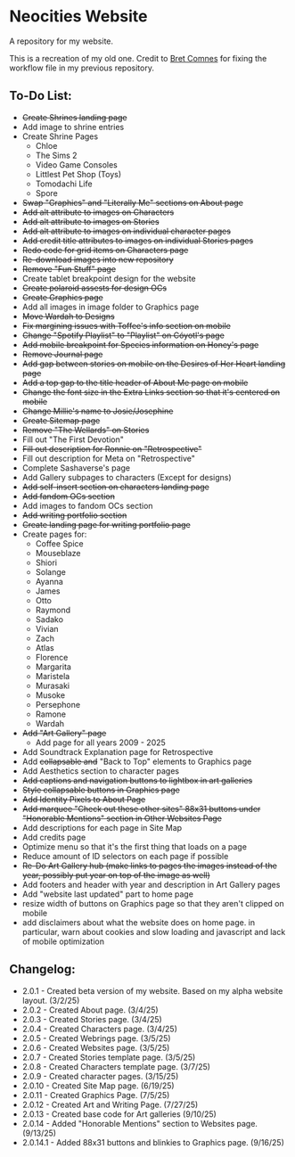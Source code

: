 # Neocities Website

A repository for my website.

This is a recreation of my old one. Credit to [Bret Comnes](https://github.com/bcomnes) for fixing the workflow file in my previous repository.

## To-Do List:

+ ~~Create Shrines landing page~~
+ Add image to shrine entries
+ Create Shrine Pages
  + Chloe
  + The Sims 2
  + Video Game Consoles
  + Littlest Pet Shop (Toys)
  + Tomodachi Life
  + Spore
+ ~~Swap "Graphics" and "Literally Me" sections on About page~~
+ ~~Add alt attribute to images on Characters~~
+ ~~Add alt attribute to images on Stories~~
+ ~~Add alt attribute to images on individual character pages~~
+ ~~Add credit title attributes to images on individual Stories pages~~
+ ~~Redo code for grid items on Characters page~~
+ ~~Re-download images into new repository~~
+ ~~Remove "Fun Stuff" page~~
+ Create tablet breakpoint design for the website
+ ~~Create polaroid assests for design OCs~~
+ ~~Create Graphics page~~
 + Add all images in image folder to Graphics page
+ ~~Move Wardah to Designs~~
+ ~~Fix margining issues with Toffee's info section on mobile~~
+ ~~Change "Spotify Playlist" to "Playlist" on Cóyotl's page~~
+ ~~Add mobile breakpoint for Species information on Honey's page~~
+ ~~Remove Journal page~~
+ ~~Add gap between stories on mobile on the Desires of Her Heart landing page~~
+ ~~Add a top gap to the title header of About Me page on mobile~~
+ ~~Change the font size in the Extra Links section so that it's centered on mobile~~
+ ~~Change Millie's name to Josie/Josephine~~
+ ~~Create Sitemap page~~
+ ~~Remove "The Wellards" on Stories~~
+ Fill out "The First Devotion"
+ ~~Fill out description for Ronnie on "Retrospective"~~
+ Fill out description for Meta on "Retrospective"
+ Complete Sashaverse's page
+ Add Gallery subpages to characters (Except for designs)
+ ~~Add self-insert section on characters landing page~~
+ ~~Add fandom OCs section~~
+ Add images to fandom OCs section
+ ~~Add writing portfolio section~~
+ ~~Create landing page for writing portfolio page~~
+ Create pages for:
  + Coffee Spice
  + Mouseblaze
  + Shiori
  + Solange
  + Ayanna
  + James
  + Otto
  + Raymond
  + Sadako
  + Vivian
  + Zach
  + Atlas
  + Florence
  + Margarita
  + Maristela
  + Murasaki
  + Musoke
  + Persephone
  + Ramone
  + Wardah
+ ~~Add "Art Gallery" page~~
  + Add page for all years 2009 - 2025
+ Add Soundtrack Explanation page for Retrospective
+ Add ~~collapsable and~~ "Back to Top" elements to Graphics page
+ Add Aesthetics section to character pages
+ ~~Add captions and navigation buttons to lightbox in art galleries~~
+ ~~Style collapsable buttons in Graphics page~~
+ ~~Add Identity Pixels to About Page~~
+ ~~Add marquee "Check out these other sites" 88x31 buttons under "Honorable Mentions" section in Other Websites Page~~
+ Add descriptions for each page in Site Map
+ Add credits page
+ Optimize menu so that it's the first thing that loads on a page
+ Reduce amount of ID selectors on each page if possible
+ ~~Re-Do Art Gallery hub (make links to pages the images instead of the year, possibly put year on top of the image as well)~~
+ Add footers and header with year and description in Art Gallery pages
+ Add "website last updated" part to home page
+ resize width of buttons on Graphics page so that they aren't clipped on mobile
+ add disclaimers about what the website does on home page. in particular, warn about cookies and slow loading and javascript and lack of mobile optimization 

## Changelog:

+ 2.0.1 - Created beta version of my website. Based on my alpha website layout. (3/2/25)
+ 2.0.2 - Created About page. (3/4/25)
+ 2.0.3 - Created Stories page. (3/4/25)
+ 2.0.4 - Created Characters page. (3/4/25)
+ 2.0.5 - Created Webrings page. (3/5/25)
+ 2.0.6 - Created Websites page. (3/5/25)
+ 2.0.7 - Created Stories template page. (3/5/25)
+ 2.0.8 - Created Characters template page. (3/7/25)
+ 2.0.9 - Created character pages. (3/15/25)
+ 2.0.10 - Created Site Map page. (6/19/25)
+ 2.0.11 - Created Graphics Page. (7/5/25)
+ 2.0.12 - Created Art and Writing Page. (7/27/25)
+ 2.0.13 - Created base code for Art galleries (9/10/25)
+ 2.0.14 - Added "Honorable Mentions" section to Websites page. (9/13/25)
+ 2.0.14.1 - Added 88x31 buttons and blinkies to Graphics page. (9/16/25)
